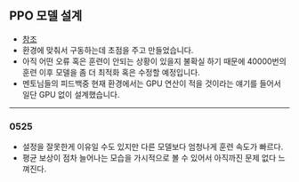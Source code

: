 ## PPO 모델 설계
- [참조](https://github.com/nikhilbarhate99/PPO-PyTorch)
- 환경에 맞춰서 구동하는데 초점을 주고 만들었습니다.
- 아직 어떤 오류 혹은 훈련이 안되는 상황이 있을지 불확실 하기 때문에 40000번의 훈련 이후 모델을 좀 더 최적화 혹은 수정할 예정입니다.
- 멘토님들의 피드백중 현재 환경에서는 GPU 연산이 적을 것이라는 얘기를 들어서 일단 GPU 없이 설계했습니다.
---
### 0525
- 설정을 잘못한게 이유일 수도 있지만 다른 모델보다 엄청나게 훈련 속도가 빠르다.
- 평균 보상이 점차 늘어나는 모습을 가시적으로 볼 수 있어서 아직까진 문제 없다 느껴진다.
